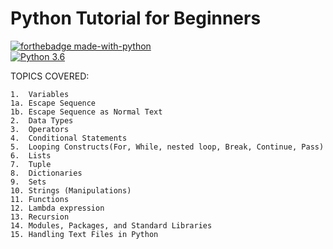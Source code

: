 # Python Tutorial for Beginners

[![forthebadge made-with-python](http://ForTheBadge.com/images/badges/made-with-python.svg)](https://www.python.org/)                 
[![Python 3.6](https://img.shields.io/badge/python-3.6-blue.svg)](https://www.python.org/downloads/release/python-360/)   


TOPICS COVERED:

    1.  Variables
    1a. Escape Sequence
    1b. Escape Sequence as Normal Text
    2.  Data Types
    3.  Operators 
    4.  Conditional Statements 
    5.  Looping Constructs(For, While, nested loop, Break, Continue, Pass) 
    6.  Lists
    7.  Tuple
    8.  Dictionaries
    9.  Sets
    10. Strings (Manipulations) 
    11. Functions
    12. Lambda expression
    13. Recursion
    14. Modules, Packages, and Standard Libraries
    15. Handling Text Files in Python
